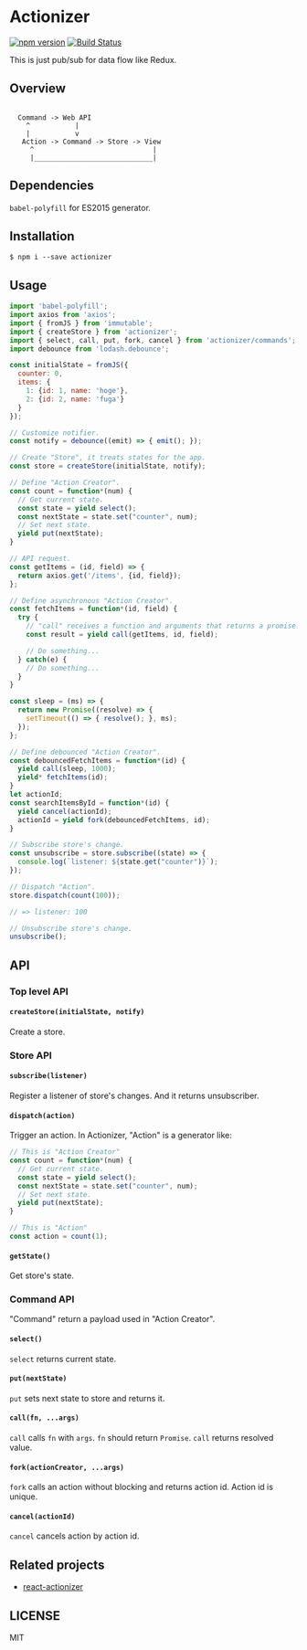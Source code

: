 # Actionizer
[![npm version](https://badge.fury.io/js/actionizer.svg)](https://badge.fury.io/js/actionizer)
[![Build Status](https://travis-ci.org/oreshinya/actionizer.svg?branch=master)](https://travis-ci.org/oreshinya/actionizer)

This is just pub/sub for data flow like Redux.

## Overview

```

  Command -> Web API
    ^           |
    |           v
   Action -> Command -> Store -> View
     ^                             |
     |_____________________________|

```

## Dependencies

`babel-polyfill` for ES2015 generator.

## Installation

```
$ npm i --save actionizer
```

## Usage

```javascript
import 'babel-polyfill';
import axios from 'axios';
import { fromJS } from 'immutable';
import { createStore } from 'actionizer';
import { select, call, put, fork, cancel } from 'actionizer/commands';
import debounce from 'lodash.debounce';

const initialState = fromJS({
  counter: 0,
  items: {
    1: {id: 1, name: 'hoge'},
    2: {id: 2, name: 'fuga'}
  }
});

// Customize notifier.
const notify = debounce((emit) => { emit(); });

// Create "Store", it treats states for the app.
const store = createStore(initialState, notify);

// Define "Action Creator".
const count = function*(num) {
  // Get current state.
  const state = yield select();
  const nextState = state.set("counter", num);
  // Set next state.
  yield put(nextState);
}

// API request.
const getItems = (id, field) => {
  return axios.get('/items', {id, field});
};

// Define asynchronous "Action Creator".
const fetchItems = function*(id, field) {
  try {
    // "call" receives a function and arguments that returns a promise.
    const result = yield call(getItems, id, field);

    // Do something...
  } catch(e) {
    // Do something...
  }
}

const sleep = (ms) => {
  return new Promise((resolve) => {
    setTimeout(() => { resolve(); }, ms);
  });
};

// Define debounced "Action Creator".
const debouncedFetchItems = function*(id) {
  yield call(sleep, 1000);
  yield* fetchItems(id);
}
let actionId;
const searchItemsById = function*(id) {
  yield cancel(actionId);
  actionId = yield fork(debouncedFetchItems, id);
}

// Subscribe store's change.
const unsubscribe = store.subscribe((state) => {
  console.log(`listener: ${state.get("counter")}`);
});

// Dispatch "Action".
store.dispatch(count(100));

// => listener: 100

// Unsubscribe store's change.
unsubscribe();
```

## API
### Top level API
#### `createStore(initialState, notify)`
Create a store.

### Store API
#### `subscribe(listener)`
Register a listener of store's changes.
And it returns unsubscriber.

#### `dispatch(action)`
Trigger an action.
In Actionizer, "Action" is a generator like:

```javascript
// This is "Action Creator"
const count = function*(num) {
  // Get current state.
  const state = yield select();
  const nextState = state.set("counter", num);
  // Set next state.
  yield put(nextState);
}

// This is "Action"
const action = count(1);
```

#### `getState()`
Get store's state.

### Command API
"Command" return a payload used in "Action Creator".

#### `select()`
`select` returns current state.

#### `put(nextState)`
`put` sets next state to store and returns it.

#### `call(fn, ...args)`
`call` calls `fn` with `args`.
`fn` should return `Promise`.
`call` returns resolved value.

#### `fork(actionCreator, ...args)`
`fork` calls an action without blocking and returns action id.
Action id is unique.

#### `cancel(actionId)`
`cancel` cancels action by action id.

## Related projects
- [react-actionizer](https://github.com/oreshinya/react-actionizer)

## LICENSE

MIT
